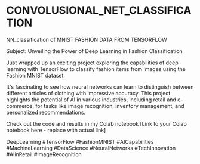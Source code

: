 # CONVOLUSIONAL_NET_CLASSIFICATION
NN_classification of MNIST FASHION DATA FROM TENSORFLOW

Subject: Unveiling the Power of Deep Learning in Fashion Classification

Just wrapped up an exciting project exploring the capabilities of deep learning with TensorFlow to classify fashion items from images using the Fashion MNIST dataset.

It's fascinating to see how neural networks can learn to distinguish between different articles of clothing with impressive accuracy. This project highlights the potential of AI in various industries, including retail and e-commerce, for tasks like image recognition, inventory management, and personalized recommendations.

Check out the code and results in my Colab notebook [Link to your Colab notebook here - replace with actual link]

DeepLearning #TensorFlow #FashionMNIST #AICapabilities #MachineLearning #DataScience #NeuralNetworks #TechInnovation #AIinRetail #ImageRecognition
